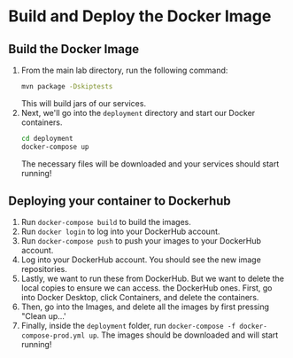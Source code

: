 # Build and Deploy the Docker Image
## Build the Docker Image
1. From the main lab directory, run the following command:
   ```bash
   mvn package -Dskiptests
   ```
   This will build jars of our services.
2. Next, we'll go into the `deployment` directory and start our Docker containers.
   ```bash
   cd deployment
   docker-compose up
   ```
   The necessary files will be downloaded and your services should start running!

## Deploying your container to Dockerhub


1. Run `docker-compose build` to build the images.
2. Run `docker login` to log into your DockerHub account.
3. Run `docker-compose push` to push your images to your DockerHub account.
4. Log into your DockerHub account. You should see the new image repositories.
5. Lastly, we want to run these from DockerHub. But we want to delete the local copies to ensure we can access.
   the DockerHub ones. First, go into Docker Desktop, click Containers, and delete the containers.
6. Then, go into the Images, and delete all the images by first pressing "Clean up...'
7. Finally, inside the `deployment` folder, run `docker-compose -f docker-compose-prod.yml up`. The images should be downloaded and will start running!


